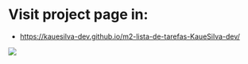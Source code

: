 # Visit project page in:
- https://kauesilva-dev.github.io/m2-lista-de-tarefas-KaueSilva-dev/
  
<img src="https://media.graphassets.com/ngksLiHCSJi06TwOEHal">
